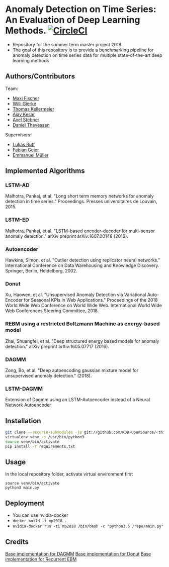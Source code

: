 
# Anomaly Detection on Time Series: An Evaluation of Deep Learning Methods. [![CircleCI](https://circleci.com/gh/KDD-OpenSource/MP-2018/tree/master.svg?style=svg&circle-token=2f20af2255f5f2d1ca22193c1b896d1c97b270d3)](https://circleci.com/gh/KDD-OpenSource/MP-2018/tree/master)

* Repository for the summer term master project 2018 
* The goal of this repository is to provide a benchmarking pipeline for anomaly detection on time series data for multiple state-of-the-art deep learning methods


## Authors/Contributors
Team:
* [Maxi Fischer](https://github.com/maxifischer)
* [Willi Gierke](https://github.com/WGierke)
* [Thomas Kellermeier](https://github.com/Chaoste)
* [Ajay Kesar](https://github.com/weaslbe)
* [Axel Stebner](https://github.com/xasetl)
* [Daniel Thevessen](https://github.com/danthe96)

Supervisors:
* [Lukas Ruff](https://github.com/lukasruff)
* [Fabian Geier](https://github.com/fabiangei)
* [Emmanuel Müller](https://github.com/emmanuel-mueller)


## Implemented Algorithms

### LSTM-AD
Malhotra, Pankaj, et al. "Long short term memory networks for anomaly detection in time series." Proceedings. Presses universitaires de Louvain, 2015.

### LSTM-ED
Malhotra, Pankaj, et al. "LSTM-based encoder-decoder for multi-sensor anomaly detection." arXiv preprint arXiv:1607.00148 (2016).

### Autoencoder
Hawkins, Simon, et al. "Outlier detection using replicator neural networks." International Conference on Data Warehousing and Knowledge Discovery. Springer, Berlin, Heidelberg, 2002.

### Donut
Xu, Haowen, et al. "Unsupervised Anomaly Detection via Variational Auto-Encoder for Seasonal KPIs in Web Applications." Proceedings of the 2018 World Wide Web Conference on World Wide Web. International World Wide Web Conferences Steering Committee, 2018.

### REBM using a restricted Boltzmann Machine as energy-based model
Zhai, Shuangfei, et al. "Deep structured energy based models for anomaly detection." arXiv preprint arXiv:1605.07717 (2016).

### DAGMM
Zong, Bo, et al. "Deep autoencoding gaussian mixture model for unsupervised anomaly detection." (2018).

### LSTM-DAGMM
Extension of Dagmm using an LSTM-Autoencoder instead of a Neural Network Autoencoder


## Installation

```bash
git clone --recurse-submodules -j8 git://github.com/KDD-OpenSource/<this-repo>.git  
virtualenv venv -p /usr/bin/python3  
source venv/bin/activate  
pip install -r requirements.txt
```

## Usage
In the local repository folder, activate virtual environment first

```
source venv/bin/activate
python3 main.py
``` 

## Deployment

- You can use nvidia-docker
- `docker build -t mp2018 .`
- `nvidia-docker run -ti mp2018 /bin/bash -c "python3.6 /repo/main.py"`


## Credits
[Base implementation for DAGMM](https://github.com/danieltan07/dagmm)
[Base implementation for Donut](https://github.com/haowen-xu/donut)
[Base implementation for Recurrent EBM](https://github.com/dshieble/Music_RNN_RBM)
